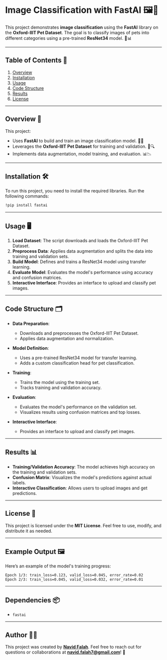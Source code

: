 # Image Classification with FastAI 🖼️🤖

This project demonstrates **image classification** using the **FastAI** library on the **Oxford-IIIT Pet Dataset**. The goal is to classify images of pets into different categories using a pre-trained **ResNet34** model. 🎯📊

---

## Table of Contents 📑
1. [Overview](#overview-)
2. [Installation](#installation-)
3. [Usage](#usage-)
4. [Code Structure](#code-structure-)
5. [Results](#results-)
6. [License](#license-)

---

## Overview 🚀

This project:
- Uses **FastAI** to build and train an image classification model. 🤖📸
- Leverages the **Oxford-IIIT Pet Dataset** for training and validation. 🧠🔍
- Implements data augmentation, model training, and evaluation. 📊📉

---

## Installation 🛠️

To run this project, you need to install the required libraries. Run the following commands:

```bash
!pip install fastai
```

---

## Usage 🖥️

1. **Load Dataset**: The script downloads and loads the Oxford-IIIT Pet Dataset.
2. **Preprocess Data**: Applies data augmentation and splits the data into training and validation sets.
3. **Build Model**: Defines and trains a ResNet34 model using transfer learning.
4. **Evaluate Model**: Evaluates the model's performance using accuracy and confusion matrices.
5. **Interactive Interface**: Provides an interface to upload and classify pet images.

---

## Code Structure 🗂️

- **Data Preparation**:
  - Downloads and preprocesses the Oxford-IIIT Pet Dataset.
  - Applies data augmentation and normalization.

- **Model Definition**:
  - Uses a pre-trained ResNet34 model for transfer learning.
  - Adds a custom classification head for pet classification.

- **Training**:
  - Trains the model using the training set.
  - Tracks training and validation accuracy.

- **Evaluation**:
  - Evaluates the model's performance on the validation set.
  - Visualizes results using confusion matrices and top losses.

- **Interactive Interface**:
  - Provides an interface to upload and classify pet images.

---

## Results 📊

- **Training/Validation Accuracy**: The model achieves high accuracy on the training and validation sets.
- **Confusion Matrix**: Visualizes the model's predictions against actual labels.
- **Interactive Classification**: Allows users to upload images and get predictions.

---

## License 📜

This project is licensed under the **MIT License**. Feel free to use, modify, and distribute it as needed.

---

## Example Output 🖼️

Here’s an example of the model's training progress:

```plaintext
Epoch 1/3: train_loss=0.123, valid_loss=0.045, error_rate=0.02
Epoch 2/3: train_loss=0.045, valid_loss=0.032, error_rate=0.01
```

---

## Dependencies 📦

- `fastai`

---

## Author 👨‍💻

This project was created by **[Navid Falah](https://github.com/navidfalah)**. Feel free to reach out for questions or collaborations at **navid.falah7@gmail.com**! 🤝
